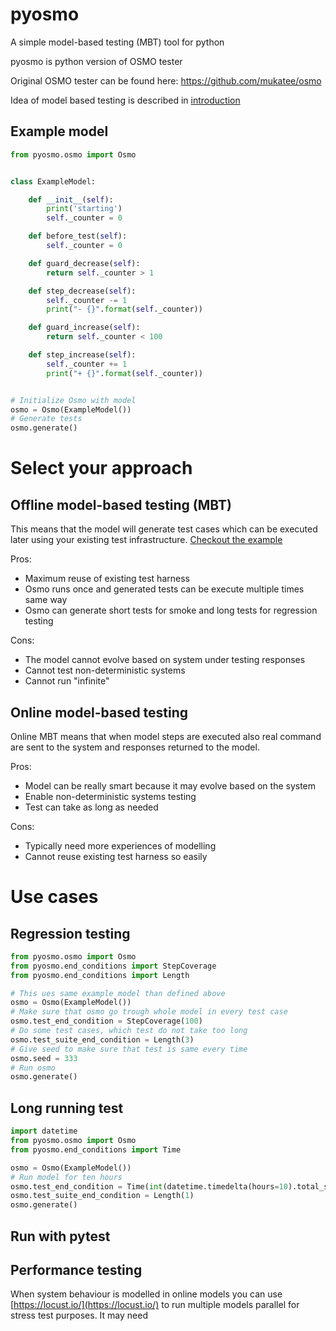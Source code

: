 # pyosmo

A simple model-based testing (MBT) tool for python

pyosmo is python version of OSMO tester

Original OSMO tester can be found here: https://github.com/mukatee/osmo

Idea of model based testing is described in [introduction](doc/introduction.md)

## Example model

```python
from pyosmo.osmo import Osmo


class ExampleModel:

    def __init__(self):
        print('starting')
        self._counter = 0

    def before_test(self):
        self._counter = 0

    def guard_decrease(self):
        return self._counter > 1

    def step_decrease(self):
        self._counter -= 1
        print("- {}".format(self._counter))

    def guard_increase(self):
        return self._counter < 100

    def step_increase(self):
        self._counter += 1
        print("+ {}".format(self._counter))


# Initialize Osmo with model
osmo = Osmo(ExampleModel())
# Generate tests
osmo.generate()
```

# Select your approach

## Offline model-based testing (MBT)

This means that the model will generate test cases which can be executed later using your existing test infrastructure.
[Checkout the example](examples/offline_mbt/README.md)

Pros:

* Maximum reuse of existing test harness
* Osmo runs once and generated tests can be execute multiple times same way
* Osmo can generate short tests for smoke and long tests for regression testing

Cons:

* The model cannot evolve based on system under testing responses
* Cannot test non-deterministic systems
* Cannot run "infinite"

## Online model-based testing

Online MBT means that when model steps are executed also real command are sent to the system and responses returned to
the model.

Pros:

* Model can be really smart because it may evolve based on the system
* Enable non-deterministic systems testing
* Test can take as long as needed

Cons:

* Typically need more experiences of modelling
* Cannot reuse existing test harness so easily

# Use cases

## Regression testing

```python
from pyosmo.osmo import Osmo
from pyosmo.end_conditions import StepCoverage
from pyosmo.end_conditions import Length

# This ues same example model than defined above
osmo = Osmo(ExampleModel())
# Make sure that osmo go trough whole model in every test case
osmo.test_end_condition = StepCoverage(100)
# Do some test cases, which test do not take too long
osmo.test_suite_end_condition = Length(3)
# Give seed to make sure that test is same every time
osmo.seed = 333
# Run osmo
osmo.generate()
```

## Long running test

```python
import datetime
from pyosmo.osmo import Osmo
from pyosmo.end_conditions import Time

osmo = Osmo(ExampleModel())
# Run model for ten hours
osmo.test_end_condition = Time(int(datetime.timedelta(hours=10).total_seconds()))
osmo.test_suite_end_condition = Length(1)
osmo.generate()
```

## Run with pytest


## Performance testing 

When system behaviour is modelled in online models you can use [https://locust.io/](https://locust.io/) 
to run multiple models parallel for stress test purposes. It may need 
